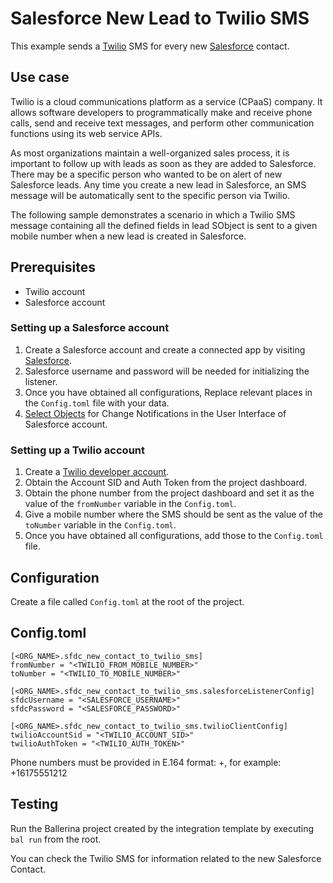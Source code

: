 # Salesforce New Lead to Twilio SMS

This example sends a [Twilio](https://www.twilio.com/) SMS for every new [Salesforce](https://www.salesforce.com/) contact.

## Use case
Twilio is a cloud communications platform as a service (CPaaS) company. It allows software developers to programmatically make and receive phone calls, send and receive text messages, and perform other communication functions using its web service APIs. 

As most organizations maintain a well-organized sales process, it is important to follow up with leads as soon as they are added to Salesforce. There may be a specific person who wanted to be on alert of new Salesforce leads. Any time you create a new lead in Salesforce, an SMS message will be automatically sent to the specific person via Twilio. 

The following sample demonstrates a scenario in which a Twilio SMS message containing all the defined fields in lead SObject is sent to a given mobile number when a new lead is created in Salesforce.

## Prerequisites
* Twilio account
* Salesforce account

### Setting up a Salesforce account
1. Create a Salesforce account and create a connected app by visiting [Salesforce](https://www.salesforce.com).
2. Salesforce username and password will be needed for initializing the listener.
3. Once you have obtained all configurations, Replace relevant places in the `Config.toml` file with your data.
4. [Select Objects](https://developer.salesforce.com/docs/atlas.en-us.change_data_capture.meta/change_data_capture/cdc_select_objects.htm) for Change Notifications in the User Interface of Salesforce account.

### Setting up a Twilio account
1. Create a [Twilio developer account](https://www.twilio.com/).
2. Obtain the Account SID and Auth Token from the project dashboard.
3. Obtain the phone number from the project dashboard and set it as the value of the `fromNumber` variable in the `Config.toml`.
4. Give a mobile number where the SMS should be sent as the value of the `toNumber` variable in the `Config.toml`.
5. Once you have obtained all configurations, add those to the `Config.toml` file.

## Configuration
Create a file called `Config.toml` at the root of the project.

## Config.toml
```
[<ORG_NAME>.sfdc_new_contact_to_twilio_sms]
fromNumber = "<TWILIO_FROM_MOBILE_NUMBER>"  
toNumber = "<TWILIO_TO_MOBILE_NUMBER>"  

[<ORG_NAME>.sfdc_new_contact_to_twilio_sms.salesforceListenerConfig]
sfdcUsername = "<SALESFORCE_USERNAME>"  
sfdcPassword = "<SALESFORCE_PASSWORD>" 

[<ORG_NAME>.sfdc_new_contact_to_twilio_sms.twilioClientConfig]
twilioAccountSid = "<TWILIO_ACCOUNT_SID>"  
twilioAuthToken = "<TWILIO_AUTH_TOKEN>"

```
Phone numbers must be provided in E.164 format: +<country code><number>, for example: +16175551212

## Testing
Run the Ballerina project created by the integration template by executing `bal run` from the root.

You can check the Twilio SMS for information related to the new Salesforce Contact.
